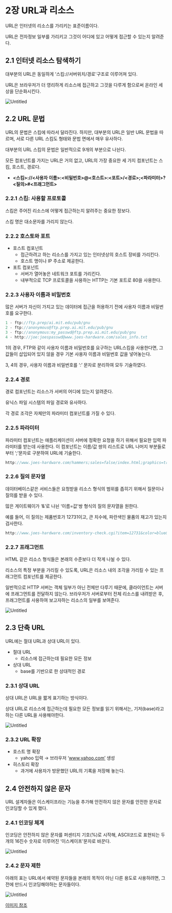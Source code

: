 # 2장 URL과 리소스

URL은 인터넷의 리소스를 가리키는 표준이름이다.

URL은 전자정보 일부를 가리키고 그것이 어디에 있고 어떻게 접근할 수 있는지 알려준다.

## 2.1 인터넷 리소스 탐색하기

대부분의 URL은 동일하게 ‘스킴://서버위치/경로'구조로 이루어져 있다.

URL은 브라우저가 더 영리하게 리소스에 접근하고 그것을 다루게 함으로써 온라인 세상을 단순화시킨다.

![Untitled](1.png)

## 2.2 URL 문법

URL의 문법은 스킴에 따라서 달라진다. 하지만, 대부분의 URL은 일반 URL 문법을 따르며, 서로 다른 URL 스킴도 형태와 문법 면에서 매우 유사하다.

대부분의 URL 스킴의 문법은 일반적으로 9개의 부분으로 나뉜다.

모든 컴포넌트를 가지는 URL은 거의 없고, URL의 가장 중요한 세 가지 컴포넌트는 스킴, 호스트, 경로다.

- **<스킴>://<사용자 이름>:<비밀번호>@<호스트>:<포트>/<경로>;<파라미터>?<질의>#<프래그먼트>**

### 2.2.1 스킴: 사용할 프로토콜

스킴은 주어진 리소스에 어떻게 접근하는지 알려주는 중요한 정보다.

스킴 명은 대소문자를 가리지 않는다.

### 2.2.2 호스토와 포트

- 호스트 컴포넌트
    - 접근하려고 하는 리소스를 가지고 있는 인터넷상의 호스트 장비를 가리킨다.
    - 호스트 명이나 IP 주소로 제공한다.
- 포트 컴포넌트
    - 서버가 열어놓은 네트워크 포트를 가리킨다.
    - 내부적으로 TCP 프로토콜을 사용하는 HTTP는 기본 포트로 80을 사용한다.

### 2.2.3 사용자 이름과 비밀번호

많은 서버가 자신이 가지고 있는 데이터에 접근을 허용하기 전에 사용자 이름과 비밀번호를 요구한다.

```jsx
1 - ftp://ftp.prep/ai.mit.edu/pub/gnu
2 - ftp://anonymous@ftp.prep.ai.mit.edu/pub/gnu
3 - ftp://anonymous:my_passwd@ftp.prep.ai.mit.edu/pub/gnu
4 - http://joe:joespasswd@www.joes-hardware.com/sales_info.txt
```

1의 경우, FTP와 같이 사용자 이름과 비밀번호를 요구하는 URL스킴을 사용한다면, 그 값들이 삽입되어 있지 않을 경우 기본 사용자 이름과 비밀번호 값을 넣어놓는다.

3, 4의 경우, 사용자 이름과 비밀번호를 ‘:’ 문자로 분리하여 모두 기술하였다.

### 2.2.4 경로

경로 컴포넌트는 리소스가 서버의 어디에 있는지 알려준다.

유닉스 파일 시스템의 파일 경로와 유사하다. 

각 경로 조각은 자체만의 파라미터 컴포넌트를 가질 수 있다.

### 2.2.5 파라미터

파라미터 컴포넌트는 애플리케이션이 서버에 정확한 요청을 하기 위해서 필요한 입력 파라미터를 받는데 사용한다. 이 컴포넌트는 이름/값 쌍의 리스트로 URL 나머지 부분들로부터 ‘;’문자로 구분하여 URL에 기술한다.

```jsx
http://www.joes-hardware.com/hammers;sales=false/index.html;graphics=true
```

### 2.2.6 질의 문자열

데이터베이스같은 서비스들은 요청받을 리소스 형식의 범위를 좁히기 위해서 질문이나 질의를 받을 수 있다.

많은 게이트웨이가 ‘&’로 나뉜 ‘이름=값'쌍 형식의 질의 문자열을 원한다.

예를 들어, 이 질의는 제품번호가 12731이고, 큰 치수에, 파란색인 물품의 재고가 있는지 검사한다.

```jsx
http://www.joes-hardware.com/inventory-check.cgi?item=12731&color=blue&size=large
```

### 2.2.7 프래그먼트

HTML 같은 리소스 형식들은 본래의 수준보다 더 작게 나뉠 수 있다.

리소스의 특정 부분을 가리킬 수 있도록, URL은 리소스 내의 조각을 가리킬 수 있는 프래그먼트 컴포넌트를 제공한다.

일반적으로 HTTP 서버는 객체 일부가 아닌 전체만 다루기 때문에, 클라이언트는 서버에 프래그먼트를 전달하지 않는다. 브라우저가 서버로부터 전체 리소스를 내려받은 후, 프래그먼트를 사용하여 보고자하는 리소스의 일부를 보여준다.

![Untitled](2.png)

## 2.3 단축 URL

URL에는 절대 URL과 상대 URL이 있다.

- 절대 URL
    - 리소스에 접근하는데 필요한 모든 정보
- 상대 URL
    - base를 기반으로 한 상대적인 경로

### 2.3.1 상대 URL

상대 URL은 URL을 짧게 표기하는 방식이다.

상대 URL로 리소스에 접근하는데 필요한 모든 정보를 읽기 위해서는, 기저(base)라고 하는 다른 URL을 사용해야한다.

![Untitled](3.png)

### 2.3.2 URL 확장

- 호스트 명 확장
    - yahoo 입력 → 브라우저 ‘www.yahoo.com’ 생성
- 히스토리 확장
    - 과거에 사용자가 방문했던 URL의 기록을 저장해 놓는다.
    

## 2.4 안전하지 않은 문자

URL 설계자들은 이스케이프라는 기능을 추가해 안전하지 않은 문자를 안전한 문자로 인코딩할 수 있게 했다.

### 2.4.1 인코딩 체계

인코딩은 안전하지 않은 문자를 퍼센티지 기호(%)로 시작해, ASCII코드로 표현되는 두개의 16진수 숫자로 이루어진 ‘이스케이프'문자로 바꾼다.

![Untitled](4.png)

### 2.4.2 문자 제한

아래의 표는 URL에서 예약된 문자들을 본래의 목적이 아닌 다른 용도로 사용하려면, 그 전에 만드시 인코딩해야하는 문자들이다.

![Untitled](5.png)

[이미지 참조](https://www.google.com/url?sa=i&url=https%3A%2F%2Fvelog.io%2F%40hye_b%2FHTTP-%25EC%2599%2584%25EB%25B2%25BD-%25EA%25B0%2580%25EC%259D%25B4%25EB%2593%259C-1.-HTTP-%25EC%259B%25B9%25EC%259D%2598-%25EA%25B8%25B0%25EC%25B4%2588-2&psig=AOvVaw06Y2JZ8sE3psJBFpV6OUGm&ust=1652948134672000&source=images&cd=vfe&ved=0CAwQjRxqFwoTCKimn-jN6PcCFQAAAAAdAAAAABAV)
